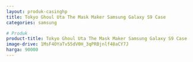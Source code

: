```yaml
---
layout: produk-casinghp
title: Tokyo Ghoul Uta The Mask Maker Samsung Galaxy S9 Case
categories: samsung

# Produk
product-title: Tokyo Ghoul Uta The Mask Maker Samsung Galaxy S9 Case
image-drive: 1MsF4OYaTv55dV0H_3qPRBjnlf48aCY7J
harga: 90000
---
```

